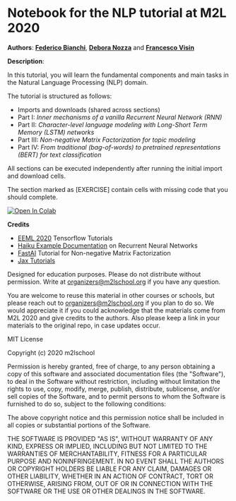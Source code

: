 # Notebook for the NLP tutorial at M2L 2020

**Authors**: **[Federico Bianchi](https://federicobianchi.io)**, **[Debora Nozza](https://dnozza.github.io/)** and **[Francesco Visin](https://scholar.google.it/citations?user=kaAnZw0AAAAJ)**

**Description**:

In this tutorial, you will learn the fundamental components and main tasks in the Natural Language Processing (NLP) domain.

The tutorial is structured as follows:

* Imports and downloads (shared across sections)
* Part I: *Inner mechanisms of a vanilla Recurrent Neural Network (RNN)*
* Part II: *Character-level language modeling with Long-Short Term Memory (LSTM) networks*
* Part III: *Non-negative Matrix Factorization for topic modeling*
* Part IV: *From traditional (bag-of-words) to pretrained representations (BERT) for text classification*


All sections can be executed independently after running the initial import and download cells.

The section marked as \[EXERCISE\] contain cells with missing code that you should complete.

[![Open In Colab](https://colab.research.google.com/assets/colab-badge.svg)](https://colab.research.google.com/github/m2lschool/tutorials2021/blob/main/2_nlp/NLP_tutorial.ipynb)

**Credits**

+ [EEML 2020](https://github.com/eemlcommunity/PracticalSessions2020/) Tensorflow Tutorials
+ [Haiku Example Documentation](https://github.com/deepmind/dm-haiku/blob/master/examples/rnn/train.py) on Recurrent Neural Networks
+ [FastAI](https://nbviewer.jupyter.org/github/fastai/numerical-linear-algebra/blob/master/nbs/2.%20Topic%20Modeling%20with%20NMF%20and%20SVD.ipynb) Tutorial for Non-negative Matrix Factorization
+ [Jax Tutorials](https://github.com/google/jax/blob/master/docs/notebooks/neural_network_with_tfds_data.ipynb)

Designed for education purposes. Please do not distribute without permission. Write at organizers@m2lschool.org if you have any question.

You are welcome to reuse this material in other courses or schools, but please reach out to organizers@m2lschool.org if you plan to do so. We would appreciate it if you could acknowledge that the materials come from M2L 2020 and give credits to the authors. Also please keep a link in your materials to the original repo, in case updates occur.

MIT License

Copyright (c) 2020 m2lschool

Permission is hereby granted, free of charge, to any person obtaining a copy
of this software and associated documentation files (the "Software"), to deal
in the Software without restriction, including without limitation the rights
to use, copy, modify, merge, publish, distribute, sublicense, and/or sell
copies of the Software, and to permit persons to whom the Software is
furnished to do so, subject to the following conditions:

The above copyright notice and this permission notice shall be included in all
copies or substantial portions of the Software.

THE SOFTWARE IS PROVIDED "AS IS", WITHOUT WARRANTY OF ANY KIND, EXPRESS OR
IMPLIED, INCLUDING BUT NOT LIMITED TO THE WARRANTIES OF MERCHANTABILITY,
FITNESS FOR A PARTICULAR PURPOSE AND NONINFRINGEMENT. IN NO EVENT SHALL THE
AUTHORS OR COPYRIGHT HOLDERS BE LIABLE FOR ANY CLAIM, DAMAGES OR OTHER
LIABILITY, WHETHER IN AN ACTION OF CONTRACT, TORT OR OTHERWISE, ARISING FROM,
OUT OF OR IN CONNECTION WITH THE SOFTWARE OR THE USE OR OTHER DEALINGS IN THE
SOFTWARE.

